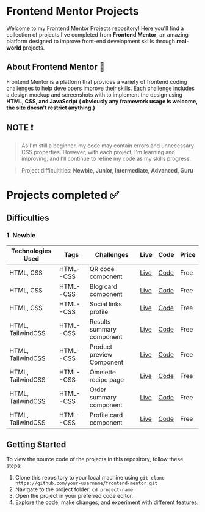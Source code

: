 # Frontend Mentor Projects

Welcome to my Frontend Mentor Projects repository! Here you'll find a collection of projects I've completed from **Frontend Mentor**, an amazing platform designed to improve front-end development skills through **real-world** projects.

## About Frontend Mentor 🎨
Frontend Mentor is a platform that provides a variety of frontend coding challenges to help developers improve their skills. Each challenge includes a design mockup and screenshots with to implement the design using **HTML, CSS, and JavaScript ( obviously any framework usage is welcome, the site doesn't restrict anything.)**

## NOTE ❗
> As I'm still a beginner, my code may contain errors and unnecessary CSS properties. However, with each project, I'm learning and improving, and I'll continue to refine my code as my skills progress.

> Project difficultities: **Newbie, Junior, Intermediate, Advanced, Guru**

# Projects completed ✅ 

## Difficulties

### 1. Newbie

| Technologies Used | Tags  | Challenges | Live | Code | Price |
| --- | --- | --- | --- | --- | --- |
| HTML, CSS | HTML--CSS | QR code component | [Live](https://qr-code-seven-pied.vercel.app/) | [Code](./Qr-code) | Free |
| HTML, CSS | HTML--CSS | Blog card component | [Live](https://blog-card-inky.vercel.app/) | [Code](./Blog-card) | Free |
| HTML, CSS | HTML--CSS | Social links profile | [Live](https://social-links-profile-two-azure.vercel.app/) | [Code](./Social-links-profile) | Free |
| HTML, TailwindCSS | HTML--CSS | Results summary component | [Live](https://results-summary-sand.vercel.app/) | [Code](./Results-summary) | Free |
| HTML, TailwindCSS | HTML--CSS | Product preview Component | [Live](https://product-preview-card-component-xi-black.vercel.app/) | [Code](./product-preview-card-component) | Free |
| HTML, TailwindCSS | HTML--CSS | Omelette recipe page | [Live](https://recipe-page-dun-xi.vercel.app/) | [Code](./Recipe-page) | Free |
| HTML, TailwindCSS | HTML--CSS | Order summary component | [Live](https://order-summary-component-eight-blond.vercel.app/) | [Code](./Order-summary-component) | Free |
| HTML, TailwindCSS | HTML--CSS | Profile card component | [Live](https://profile-card-component-gray-five.vercel.app/) | [Code](./Profile-card-component) | Free |



## Getting Started 
To view the source code of the projects in this repository, follow these steps:

1. Clone this repository to your local machine using `git clone https://github.com/your-username/frontend-mentor.git`
2. Navigate to the project folder: `cd project-name`
3. Open the project in your preferred code editor.
4. Explore the code, make changes, and experiment with different features.

